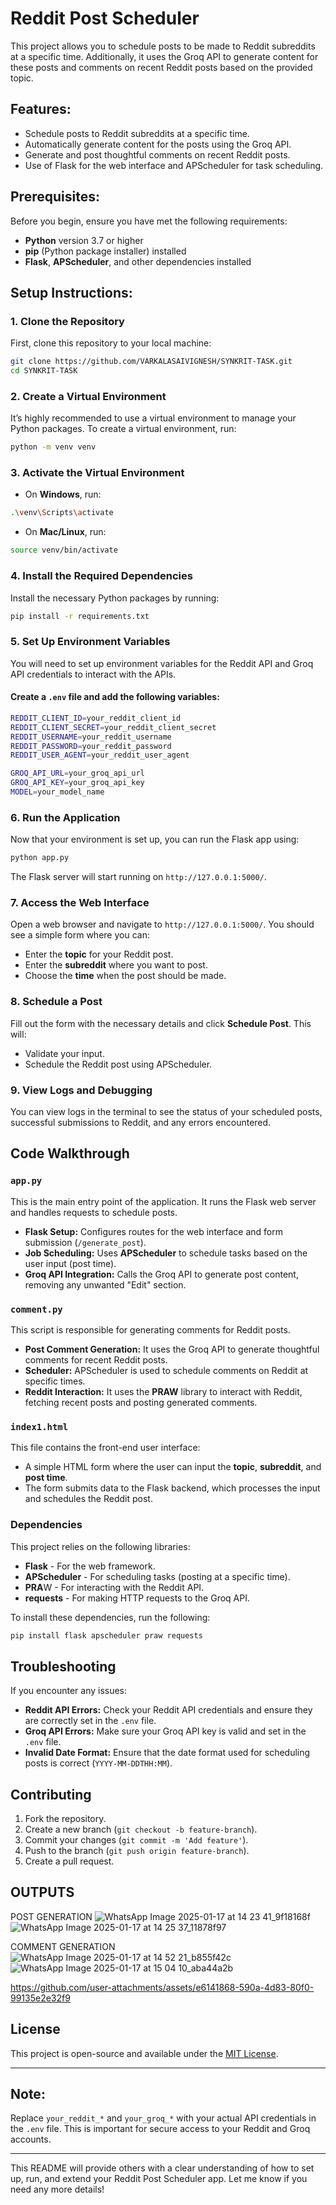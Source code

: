 
# Reddit Post Scheduler

This project allows you to schedule posts to be made to Reddit subreddits at a specific time. Additionally, it uses the Groq API to generate content for these posts and comments on recent Reddit posts based on the provided topic.

## Features:
- Schedule posts to Reddit subreddits at a specific time.
- Automatically generate content for the posts using the Groq API.
- Generate and post thoughtful comments on recent Reddit posts.
- Use of Flask for the web interface and APScheduler for task scheduling.

## Prerequisites:

Before you begin, ensure you have met the following requirements:

- **Python** version 3.7 or higher
- **pip** (Python package installer) installed
- **Flask**, **APScheduler**, and other dependencies installed

## Setup Instructions:

### 1. Clone the Repository
First, clone this repository to your local machine:
```bash
git clone https://github.com/VARKALASAIVIGNESH/SYNKRIT-TASK.git
cd SYNKRIT-TASK
```

### 2. Create a Virtual Environment
It’s highly recommended to use a virtual environment to manage your Python packages. To create a virtual environment, run:

```bash
python -m venv venv
```

### 3. Activate the Virtual Environment
- On **Windows**, run:
```bash
.\venv\Scripts\activate
```
- On **Mac/Linux**, run:
```bash
source venv/bin/activate
```

### 4. Install the Required Dependencies
Install the necessary Python packages by running:
```bash
pip install -r requirements.txt
```

### 5. Set Up Environment Variables
You will need to set up environment variables for the Reddit API and Groq API credentials to interact with the APIs.

#### Create a `.env` file and add the following variables:
```bash
REDDIT_CLIENT_ID=your_reddit_client_id
REDDIT_CLIENT_SECRET=your_reddit_client_secret
REDDIT_USERNAME=your_reddit_username
REDDIT_PASSWORD=your_reddit_password
REDDIT_USER_AGENT=your_reddit_user_agent

GROQ_API_URL=your_groq_api_url
GROQ_API_KEY=your_groq_api_key
MODEL=your_model_name
```

### 6. Run the Application
Now that your environment is set up, you can run the Flask app using:
```bash
python app.py
```

The Flask server will start running on `http://127.0.0.1:5000/`.

### 7. Access the Web Interface
Open a web browser and navigate to `http://127.0.0.1:5000/`. You should see a simple form where you can:
- Enter the **topic** for your Reddit post.
- Enter the **subreddit** where you want to post.
- Choose the **time** when the post should be made.

### 8. Schedule a Post
Fill out the form with the necessary details and click **Schedule Post**. This will:
- Validate your input.
- Schedule the Reddit post using APScheduler.

### 9. View Logs and Debugging
You can view logs in the terminal to see the status of your scheduled posts, successful submissions to Reddit, and any errors encountered.

## Code Walkthrough

### `app.py`
This is the main entry point of the application. It runs the Flask web server and handles requests to schedule posts.
- **Flask Setup:** Configures routes for the web interface and form submission (`/generate_post`).
- **Job Scheduling:** Uses **APScheduler** to schedule tasks based on the user input (post time).
- **Groq API Integration:** Calls the Groq API to generate post content, removing any unwanted "Edit" section.

### `comment.py`
This script is responsible for generating comments for Reddit posts.
- **Post Comment Generation:** It uses the Groq API to generate thoughtful comments for recent Reddit posts.
- **Scheduler:** APScheduler is used to schedule comments on Reddit at specific times.
- **Reddit Interaction:** It uses the **PRAW** library to interact with Reddit, fetching recent posts and posting generated comments.

### `index1.html`
This file contains the front-end user interface:
- A simple HTML form where the user can input the **topic**, **subreddit**, and **post time**.
- The form submits data to the Flask backend, which processes the input and schedules the Reddit post.

### Dependencies

This project relies on the following libraries:

- **Flask** - For the web framework.
- **APScheduler** - For scheduling tasks (posting at a specific time).
- **PRA**W - For interacting with the Reddit API.
- **requests** - For making HTTP requests to the Groq API.

To install these dependencies, run the following:
```bash
pip install flask apscheduler praw requests
```

## Troubleshooting

If you encounter any issues:

- **Reddit API Errors:** Check your Reddit API credentials and ensure they are correctly set in the `.env` file.
- **Groq API Errors:** Make sure your Groq API key is valid and set in the `.env` file.
- **Invalid Date Format:** Ensure that the date format used for scheduling posts is correct (`YYYY-MM-DDTHH:MM`).

## Contributing

1. Fork the repository.
2. Create a new branch (`git checkout -b feature-branch`).
3. Commit your changes (`git commit -m 'Add feature'`).
4. Push to the branch (`git push origin feature-branch`).
5. Create a pull request.

## OUTPUTS
POST GENERATION
![WhatsApp Image 2025-01-17 at 14 23 41_9f18168f](https://github.com/user-attachments/assets/3790b577-26ec-4393-b55e-1a54dbb598be)
![WhatsApp Image 2025-01-17 at 14 25 37_11878f97](https://github.com/user-attachments/assets/d1477b6f-b0c7-4068-a1bd-4c5585836e63)

COMMENT GENERATION
![WhatsApp Image 2025-01-17 at 14 52 21_b855f42c](https://github.com/user-attachments/assets/da7d255a-7acf-4f9c-a1c6-4f3232b8e1fe)
![WhatsApp Image 2025-01-17 at 15 04 10_aba44a2b](https://github.com/user-attachments/assets/404b6dc4-e992-4557-b32e-802a07e48c9a)


https://github.com/user-attachments/assets/e6141868-590a-4d83-80f0-99135e2e32f9


## License

This project is open-source and available under the [MIT License](LICENSE).

---

## Note:

Replace `your_reddit_*` and `your_groq_*` with your actual API credentials in the `.env` file. This is important for secure access to your Reddit and Groq accounts.

---

This README will provide others with a clear understanding of how to set up, run, and extend your Reddit Post Scheduler app. Let me know if you need any more details!
